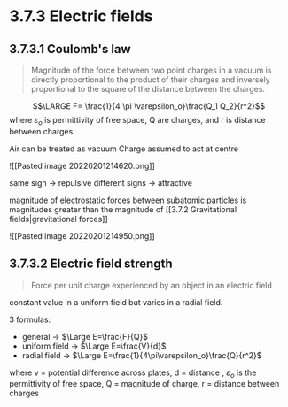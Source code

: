 # 3.7.3 Electric fields

## 3.7.3.1 Coulomb's law 
>Magnitude of the force between two point charges in a vacuum is directly proportional to the product of their charges and inversely proportional to the square of the distance between the charges.

$$\LARGE F= \frac{1}{4 \pi \varepsilon_o}\frac{Q_1 Q_2}{r^2}$$
where $\varepsilon_o$ is permittivity of free space, Q are charges, and r is distance between charges.

Air can be treated as vacuum
Charge assumed to act at centre

![[Pasted image 20220201214620.png]]

same sign -> repulsive
different signs -> attractive

magnitude of electrostatic forces between subatomic particles is magnitudes greater than the magnitude of [[3.7.2 Gravitational fields|gravitational forces]]

![[Pasted image 20220201214950.png]]

## 3.7.3.2 Electric field strength
> Force per unit charge experienced by an object in an electric field

constant value in a uniform field but varies in a radial field.

3 formulas:
- general -> $\Large E=\frac{F}{Q}$
- uniform field -> $\Large E=\frac{V}{d}$ 
- radial field -> $\Large E=\frac{1}{4\pi\varepsilon_o}\frac{Q}{r^2}$

where v = potential difference across plates, d = distance , $\varepsilon_o$ is the permittivity of free space, Q = magnitude of charge, r = distance between charges
